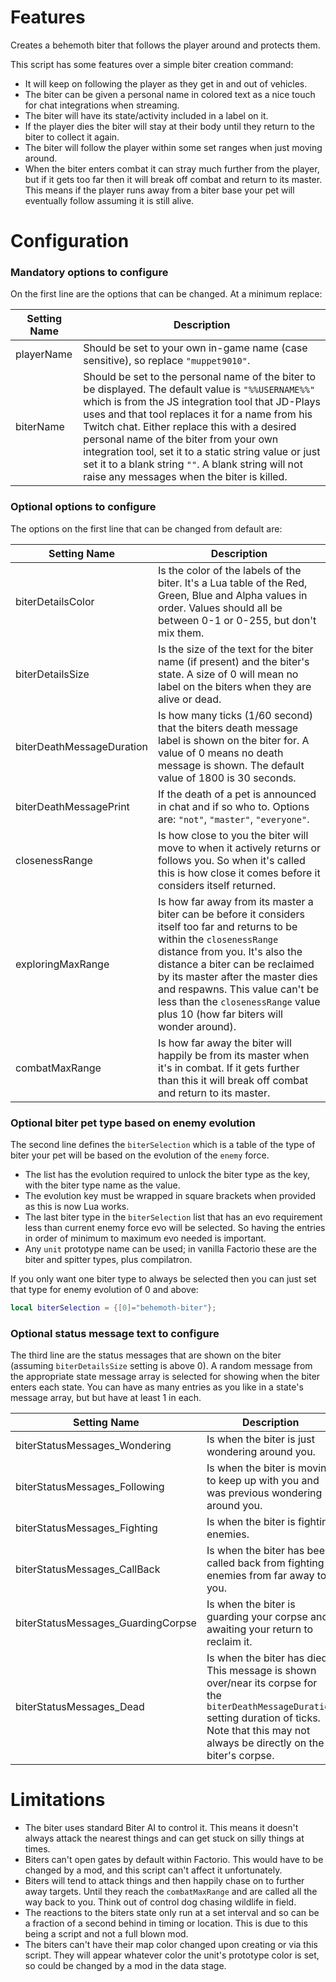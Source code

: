 # Features

Creates a behemoth biter that follows the player around and protects them.

This script has some features over a simple biter creation command:

- It will keep on following the player as they get in and out of vehicles.
- The biter can be given a personal name in colored text as a nice touch for chat integrations when streaming.
- The biter will have its state/activity included in a label on it.
- If the player dies the biter will stay at their body until they return to the biter to collect it again.
- The biter will follow the player within some set ranges when just moving around.
- When the biter enters combat it can stray much further from the player, but if it gets too far then it will break off combat and return to its master. This means if the player runs away from a biter base your pet will eventually follow assuming it is still alive.



# Configuration

### Mandatory options to configure

On the first line are the options that can be changed. At a minimum replace:

| Setting Name | Description |
| --- | --- |
| playerName | Should be set to your own in-game name (case sensitive), so replace `"muppet9010"`. |
| biterName | Should be set to the personal name of the biter to be displayed. The default value is `"%%USERNAME%%"` which is from the JS integration tool that JD-Plays uses and that tool replaces it for a name from his Twitch chat. Either replace this with a desired personal name of the biter from your own integration tool, set it to a static string value or just set it to a blank string `""`. A blank string will not raise any messages when the biter is killed.|

### Optional options to configure

The options on the first line that can be changed from default are:

| Setting Name | Description |
| --- | --- |
| biterDetailsColor | Is the color of the labels of the biter. It's a Lua table of the Red, Green, Blue and Alpha values in order. Values should all be between 0-1 or 0-255, but don't mix them. |
| biterDetailsSize | Is the size of the text for the biter name (if present) and the biter's state. A size of 0 will mean no label on the biters when they are alive or dead. |
| biterDeathMessageDuration | Is how many ticks (1/60 second) that the biters death message label is shown on the biter for. A value of 0 means no death message is shown. The default value of 1800 is 30 seconds. |
| biterDeathMessagePrint | If the death of a pet is announced in chat and if so who to. Options are: `"not"`, `"master"`, `"everyone"`. |
| closenessRange | Is how close to you the biter will move to when it actively returns or follows you. So when it's called this is how close it comes before it considers itself returned. |
| exploringMaxRange | Is how far away from its master a biter can be before it considers itself too far and returns to be within the `closenessRange` distance from you. It's also the distance a biter can be reclaimed by its master after the master dies and respawns. This value can't be less than the `closenessRange` value plus 10 (how far biters will wonder around). |
| combatMaxRange | Is how far away the biter will happily be from its master when it's in combat. If it gets further than this it will break off combat and return to its master. |

### Optional biter pet type based on enemy evolution

The second line defines the `biterSelection` which is a table of the type of biter your pet will be based on the evolution of the `enemy` force.

- The list has the evolution required to unlock the biter type as the key, with the biter type name as the value.
- The evolution key must be wrapped in square brackets when provided as this is now Lua works.
- The last biter type in the `biterSelection` list that has an evo requirement less than current enemy force evo will be selected. So having the entries in order of minimum to maximum evo needed is important.
- Any `unit` prototype name can be used; in vanilla Factorio these are the biter and spitter types, plus compilatron.

If you only want one biter type to always be selected then you can just set that type for enemy evolution of 0 and above:
```Lua
local biterSelection = {[0]="behemoth-biter"};
```

### Optional status message text to configure

The third line are the status messages that are shown on the biter (assuming `biterDetailsSize` setting is above 0). A random message from the appropriate state message array is selected for showing when the biter enters each state. You can have as many entries as you like in a state's message array, but but have at least 1 in each.

| Setting Name | Description |
| --- | --- |
| biterStatusMessages_Wondering | Is when the biter is just wondering around you. |
| biterStatusMessages_Following | Is when the biter is moving to keep up with you and was previous wondering around you. |
| biterStatusMessages_Fighting | Is when the biter is fighting enemies. |
| biterStatusMessages_CallBack | Is when the biter has been called back from fighting enemies from far away to you. |
| biterStatusMessages_GuardingCorpse | Is when the biter is guarding your corpse and awaiting your return to reclaim it. |
| biterStatusMessages_Dead | Is when the biter has died. This message is shown over/near its corpse for the `biterDeathMessageDuration` setting duration of ticks. Note that this may not always be directly on the biter's corpse. |



# Limitations

- The biter uses standard Biter AI to control it. This means it doesn't always attack the nearest things and can get stuck on silly things at times.
- Biters can't open gates by default within Factorio. This would have to be changed by a mod, and this script can't affect it unfortunately.
- Biters will tend to attack things and then happily chase on to further away targets. Until they reach the `combatMaxRange` and are called all the way back to you. Think out of control dog chasing wildlife in field.
- The reactions to the biters state only run at a set interval and so can be a fraction of a second behind in timing or location. This is due to this being a script and not a full blown mod.
- The biters can't have their map color changed upon creating or via this script. They will appear whatever color the unit's prototype color is set, so could be changed by a mod in the data stage.